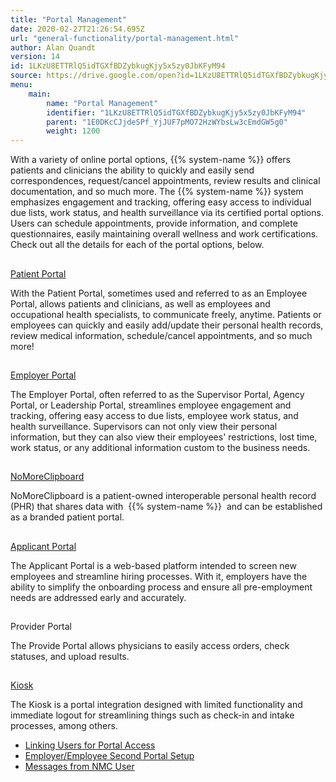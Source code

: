 ```yaml
---
title: "Portal Management"
date: 2020-02-27T21:26:54.695Z
url: "general-functionality/portal-management.html"
author: Alan Quandt
version: 14
id: 1LKzU8ETTRlQ5idTGXfBDZybkugKjy5x5zy0JbKFyM94
source: https://drive.google.com/open?id=1LKzU8ETTRlQ5idTGXfBDZybkugKjy5x5zy0JbKFyM94
menu:
    main:
        name: "Portal Management"
        identifier: "1LKzU8ETTRlQ5idTGXfBDZybkugKjy5x5zy0JbKFyM94"
        parent: "1E0DKcCJjdeSPf_YjJUF7pMO72HzWYbsLw3cEmdGW5g0"
        weight: 1200
---
```









With a variety of online portal options, {{% system-name %}} offers patients and clinicians the ability to quickly and easily send correspondences, request/cancel appointments, review results and clinical documentation, and so much more. The {{% system-name %}} system emphasizes engagement and tracking, offering easy access to individual due lists, work status, and health surveillance via its certified portal options. Users can schedule appointments, provide information, and complete questionnaires, easily maintaining overall wellness and work certifications. Check out all the details for each of the portal options, below.







## 

[Patient Portal](portal-management/patient-portal-first-time-setup-and-configuration.html)

With the Patient Portal, sometimes used and referred to as an Employee Portal, allows patients and clinicians, as well as employees and occupational health specialists, to communicate freely, anytime. Patients or employees can quickly and easily add/update their personal health records, review medical information, schedule/cancel appointments, and so much more!



## 

[Employer Portal](portal-management/employer-portal-setup.html)

The Employer Portal, often referred to as the Supervisor Portal, Agency Portal, or Leadership Portal, streamlines employee engagement and tracking, offering easy access to due lists, employee work status, and health surveillance. Supervisors can not only view their personal information, but they can also view their employees' restrictions, lost time, work status, or any additional information custom to the business needs.





## 

[NoMoreClipboard](portal-management/nomoreclipboard.html)

NoMoreClipboard is a patient-owned interoperable personal health record (PHR) that shares data with  {{% system-name %}}  and can be established as a branded patient portal.



## 

[Applicant Portal](portal-management/applicant-portal.html)

The Applicant Portal is a web-based platform intended to screen new employees and streamline hiring processes. With it, employers have the ability to simplify the onboarding process and ensure all pre-employment needs are addressed early and accurately.





## 

Provider Portal

The Provide Portal allows physicians to easily access orders, check statuses, and upload results.



## 

[Kiosk](portal-management/kiosk.html)

The Kiosk is a portal integration designed with limited functionality and immediate logout for streamlining things such as check-in and intake processes, among others.















* [Linking Users for Portal Access](portal-management/linking-users-for-portal-access.html)
* [Employer/Employee Second Portal Setup](portal-management/employer-employee-second-portal-setup.html)
* [Messages from NMC User](portal-management/messages-from-nmc-user.html)
